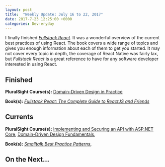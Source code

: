 ```yaml
---
layout: post
title:  "Weekly Update: July 16 to 22, 2017"
date: 2017-7-23 12:25:00 +0000
categories: Dev-eryday
---
```

I finally finished *[Fullstack React][rjs]*. It was a wonderful overview of the current best practices of using React. The book covers a wide range of topics and gives you enough information about each of them to get you started. It may not cover every topic in depth, the coverage of React Native was fairly lax, but *Fullstack React* is a great reference to have for any software developer interested in using React.

Finished
--------
**PluralSight Course(s):** [Domain-Driven Design in Practice][ddd2]

**Book(s):** *[Fullstack React: The Complete Guide to ReactJS and Friends][rjs]*

Currents
--------
**PluralSight Course(s):** [Implementing and Securing an API with ASP.NET Core][core], [Domain-Driven Design Fundamentals][ddd], 

**Book(s):** *[Smalltalk Best Practice Patterns][sbp]*, 

On the Next...
--------


[fun]: https://app.pluralsight.com/library/courses/csharp-applying-functional-principles/table-of-contents
[core]: https://app.pluralsight.com/library/courses/aspdotnetcore-implementing-securing-api/table-of-contents
[sbp]: https://www.amazon.com/Smalltalk-Best-Practice-Patterns-Kent/dp/013476904X
[ddd]: https://app.pluralsight.com/library/courses/domain-driven-design-fundamentals/table-of-contents
[pc]: https://www.amazon.com/Poor-Charlies-Almanack-Charles-Expanded/dp/1578645018/ref=sr_1_1?ie=UTF8&qid=1498098260&sr=8-1&keywords=poor+charlie%27s+almanack
[rjs]: https://www.fullstackreact.com/
[spec]: https://app.pluralsight.com/library/courses/csharp-specification-pattern/table-of-contents
[rop]: https://fsharpforfunandprofit.com/rop/
[rwr]: https://github.com/jeromedalbert/real-world-react?utm_campaign=React%2BNewsletter&utm_medium=web&utm_source=React_Newsletter_76
[rjsn]: http://reactjsnewsletter.com
[art]: https://www.amazon.com/War-Art-Through-Creative-Battles/dp/1936891026
[ddd2]: https://app.pluralsight.com/library/courses/domain-driven-design-in-practice/table-of-contents
[jsfun]: https://app.pluralsight.com/library/courses/javascript-functional-programming-fundamentals/table-of-contents
[red]: http://redux.js.org/